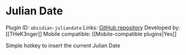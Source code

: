 # Julian Date

Plugin ID: `obsidian-juliandate`
Links: [GitHub repository](https://github.com/THeK3nger/obsidian-juliandate)
Developed by: [[THeK3nger]]
Mobile compatible: [[Mobile-compatible plugins|Yes]]

Simple hotkey to insert the current Julian Date
